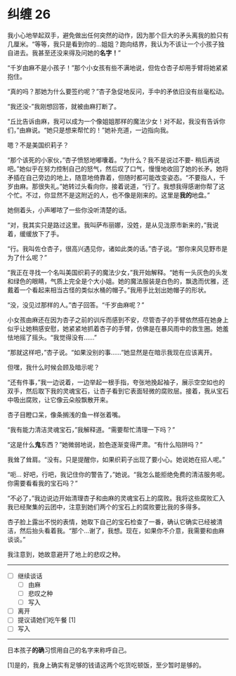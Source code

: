 # 纠缠 26

我小心地举起双手，避免做出任何突然的动作，因为那个巨大的矛头离我的脸只有几厘米。“等等，我只是看到你的...姐姐？跑向结界，我认为不该让一个小孩子独自进去。我甚至还没来得及问她的**名字！**”

“千岁由麻不是小孩子！”那个小女孩有些不满地说，但佐仓杏子却用手臂将她紧紧抱住。

“真的吗？那她为什么要签约呢？”杏子急促地反问，手中的矛依旧没有丝毫松动。

“我还没-”我刚想回答，就被由麻打断了。

“丘比告诉由麻，我可以成为一个像姐姐那样的魔法少女！对不起，我没有告诉你们，”由麻说。“她只是想来帮忙的！”她补充道，一边指向我。

嗯？不是美国织莉子？

“那个该死的小家伙，”杏子愤怒地嘟囔着。“为什么？我不是说过不要- 稍后再说吧。”她似乎在努力控制自己的怒气，然后叹了口气，慢慢地收回了她的长矛。她将矛插在自己旁边的地上，随意地倚靠着，但随时都可能改变姿态。“不要指人，千岁由麻。那很失礼。”她转过头看向你，接着说道，“行了。我想我得感谢你帮了这个忙。不过，你显然不是这附近的人，也不像是刚来的。这里是**我的**地盘。”

她侧着头，小声嘟哝了一些你没听清楚的话。

“对，我其实只是路过这里。我叫萨布丽娜，没姓，是从见泷原市新来的，”我说着，缓缓放下了手。

“行。我叫佐仓杏子，很高兴遇见你，诸如此类的话。”杏子说。“那你来风见野市是为了什么呢？”

“我正在寻找一个名叫美国织莉子的魔法少女，”我开始解释。“她有一头灰色的头发和绿色的眼睛，气质上完全是个大小姐。她的魔法服装是白色的，飘逸而优雅，还戴着一个看起来相当古怪的类似水桶的帽子。”我用手比划出她帽子的形状。

“没，没见过那样的人。”杏子回答。“千岁由麻呢？”

小女孩由麻还在因为杏子之前的训斥而感到不安，尽管杏子的手臂依然搭在她身上似乎让她稍感安慰，她紧紧地抓着杏子的手臂，仿佛是在暴风雨中的救生圈。她羞怯地摇了摇头。“我觉得没有……”

“那就这样吧，”杏子说。“如果没别的事……”她显然是在暗示我现在应该离开。

但嘿，我什么时候会顾及暗示呢？

“还有件事，”我一边说着，一边举起一根手指，夸张地挽起袖子，展示空空如也的双手，然后取下我的灵魂宝石，让杏子看到它表面轻微的腐败层。接着，我从宝石中吸出腐败，让它像云朵般飘散开来。

杏子目瞪口呆，像条搁浅的鱼一样张着嘴。

“我有能力清洁灵魂宝石，”我解释道。“需要帮忙清理一下吗？”

“这是什么**鬼**东西？”她微弱地说，脸色逐渐变得严肃。“有什么陷阱吗？”

我耸了耸肩。“没有。只是提醒你，如果织莉子出现了要小心。她说她在招人呢。”

“呃... 好吧，行吧，我记住你的警告了，”她说。“我怎么能拒绝免费的清洁服务呢。你需要看看我的宝石吗？”

“不必了，”我边说边开始清理杏子和由麻的灵魂宝石上的腐败。我将这些腐败汇入我已经聚集的云团中，注意到她们两个的宝石上的腐败要比我的多得多。

杏子脸上露出不悦的表情，她取下自己的宝石检查了一番，确认它确实已经被清洁，然后抬头看着我。“那个...谢了，我想。现在，如果你不介意，我需要和由麻谈谈。”

我注意到，她故意避开了地上的悲叹之种。

---

- [ ] 继续谈话
  - [ ] 由麻
  - [ ] 悲叹之种
  - [ ] 写入
- [ ] 离开
- [ ] 提议请她们吃午餐 [1]​
- [ ] 写入

---

日本孩子**的确**习惯用自己的名字来称呼自己。

[1]​ 是的，我身上确实有足够的钱请这两个吃货吃顿饭，至少暂时是够的。
